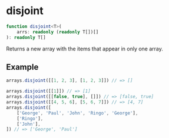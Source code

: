 # disjoint

```ts
function disjoint<T>(
    arrs: readonly (readonly T[])[]
): readonly T[]
```

Returns a new array with the items that appear in only one array.

## Example

```ts
arrays.disjoint([[1, 2, 3], [1, 2, 3]]) // => []
```

```ts
arrays.disjoint([[1]]) // => [1]
arrays.disjoint([[false, true], []]) // => [false, true]
arrays.disjoint([[4, 5, 6], [5, 6, 7]]) // => [4, 7]
arrays.disjoint([
    ['George', 'Paul', 'John', 'Ringo', 'George'],
    ['Ringo'],
    ['John'],
]) // => ['George', 'Paul']
```
